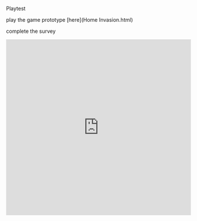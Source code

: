 Playtest

play the game prototype [here](Home Invasion.html)

complete the survey

<iframe width="640px" height= "480px" src= "https://forms.office.com/Pages/ResponsePage.aspx?id=FRGudvwe8kqlNuKyRDrxoNcPReX3y-VEt7mpLhFlZDxUREpQM01ZUERUODRZT1VHTEhXUkcyWUozMS4u&embed=true" frameborder= "0" marginwidth= "0" marginheight= "0" style= "border: none; max-width:100%; max-height:100vh" allowfullscreen webkitallowfullscreen mozallowfullscreen msallowfullscreen> </iframe>
